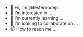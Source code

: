 - 👋 Hi, I’m @testernodejs
- 👀 I’m interested in ...
- 🌱 I’m currently learning ...
- 💞️ I’m looking to collaborate on ...
- 📫 How to reach me ...

<!---
testernodejs/testernodejs is a ✨ special ✨ repository because its `README.md` (this file) appears on your GitHub profile.
You can click the Preview link to take a look at your changes.
--->
